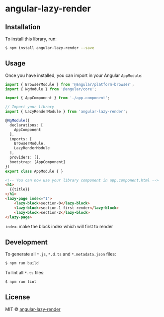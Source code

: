 # angular-lazy-render

## Installation

To install this library, run:

```bash
$ npm install angular-lazy-render --save
```

## Usage

Once you have installed, you can import in your Angular `AppModule`:

```typescript
import { BrowserModule } from '@angular/platform-browser';
import { NgModule } from '@angular/core';

import { AppComponent } from './app.component';

// Import your library
import { LazyRenderModule } from 'angular-lazy-render';

@NgModule({
  declarations: [
    AppComponent
  ],
  imports: [
    BrowserModule,
    LazyRenderModule
  ],
  providers: [],
  bootstrap: [AppComponent]
})
export class AppModule { }
```

```html
<!-- You can now use your library component in app.component.html -->
<h1>
  {{title}}
</h1>
<lazy-page index="1">
    <lazy-block>section-0</lazy-block>
    <lazy-block>section-1 first render</lazy-block>
    <lazy-block>section-2</lazy-block>
</lazy-page>
```

`index`: make the block index which will first to render

## Development

To generate all `*.js`, `*.d.ts` and `*.metadata.json` files:

```bash
$ npm run build
```

To lint all `*.ts` files:

```bash
$ npm run lint
```

## License

MIT © [angular-lazy-render](mailto:yhz1219@gmail.com)
